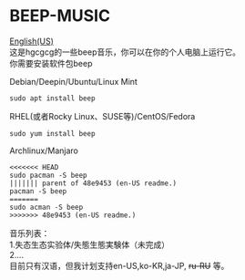 # BEEP-MUSIC
[English(US)](https://github.com/hgcgcg/beep-music/blob/main/README-EN-US.md)  
这是hgcgcg的一些beep音乐，你可以在你的个人电脑上运行它。  
你需要安装软件包beep <br>
  
Debian/Deepin/Ubuntu/Linux Mint

~~~
sudo apt install beep
~~~

RHEL(或者Rocky Linux、SUSE等)/CentOS/Fedora

~~~
sudo yum install beep
~~~

Archlinux/Manjaro

~~~
<<<<<<< HEAD
sudo pacman -S beep
||||||| parent of 48e9453 (en-US readme.)
pacman -S beep
=======
sudo acman -S beep
>>>>>>> 48e9453 (en-US readme.)
~~~

音乐列表：  
  1.失态生态实验体/失態生態実験体（未完成）  
  2....  
目前只有汉语，但我计划支持en-US,ko-KR,ja-JP, ~~ru-RU~~ 等。
